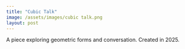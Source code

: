 ```yaml
---
title: "Cubic Talk"
image: /assets/images/cubic talk.png
layout: post
---
```


A piece exploring geometric forms and conversation. Created in 2025.